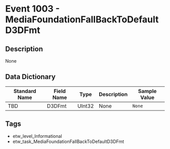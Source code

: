 # Event 1003 - MediaFoundationFallBackToDefaultD3DFmt

## Description
None

## Data Dictionary
|Standard Name|Field Name|Type|Description|Sample Value|
|---|---|---|---|---|
|TBD|D3DFmt|UInt32|None|`None`|

## Tags
* etw_level_Informational
* etw_task_MediaFoundationFallBackToDefaultD3DFmt